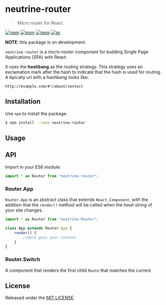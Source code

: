 # neutrine-router

> Micro router for React.

[![npm](https://img.shields.io/npm/v/neutrine-router.svg?style=flat-square)](https://www.npmjs.com/package/neutrine-router)
[![npm](https://img.shields.io/npm/dt/neutrine-router.svg?style=flat-square)](https://www.npmjs.com/package/neutrine-router)
[![npm](https://img.shields.io/npm/l/neutrine-router.svg?style=flat-square)](https://github.com/siimple/neutrine-router)
[![pr](https://img.shields.io/badge/PRs-welcome-brightgreen.svg?style=flat-square)]()

**NOTE**: this package is on development.  

`neutrine-router` is a micro-router component for building Single Page Applications (SPA) with React. 

It uses the **hashbang** as the routing strategy. This strategy uses an exclamation mark after the hash to indicate that the hash is used for routing. A tipically url with a *hashbang* looks like: 

```
http://example.com/#!/about/contact
```
 

## Installation 

Use `npm` to install the package:

```bash
$ npm install --save neutrine-router
```

## Usage


 

## API 

Import in your ES6 module:

```javascript
import * as Router from "neutrine-router";
```

### Router.App

`Router.App` is an abstract class that extends `React.Component`, with the addition that the `render()` method will be called when the *hash* string of your site changes.

```javascript
import * as Router from "neutrine-Router";

class App extends Router.App {
    render() {
        //Here goes your content
    }
}
```

### Router.Switch

A component that renders the first child `Route` that matches the current 

## License

Released under the [MIT LICENSE](./LICENSE).

